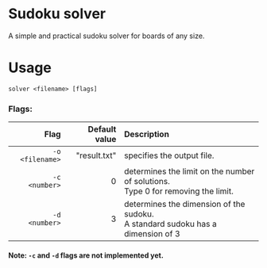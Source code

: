 # Sudoku solver
A simple and practical sudoku solver for boards of any size.
# Usage
`solver <filename> [flags]`
### Flags:

|            Flag | Default value | Description |
|----------------:|--------------:|:------------|
| `-o <filename>` |  "result.txt" | specifies the output file. |
| `-c   <number>` |             0 | determines the limit on the number of solutions.</br>Type 0 for removing the limit. |
| `-d   <number>` |             3 | determines the dimension of the sudoku.</br>A standard sudoku has a dimension of 3 |

#### Note: `-c` and `-d` flags are not implemented yet.